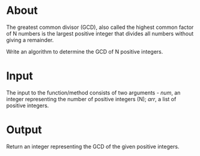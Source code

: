 # About

The greatest common divisor (GCD), also called the highest common factor of N numbers is the largest positive integer that divides all numbers without giving a remainder.

Write an algorithm to determine the GCD of N positive integers.

# Input

The input to the function/method consists of two arguments - *num*, an integer representing the number of positive integers (N); *arr*, a list of positive integers. 

# Output

Return an integer representing the GCD of the given positive integers.